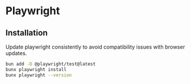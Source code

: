 # Playwright

## Installation

Update playwright consistently to avoid compatibility issues with browser updates.

```bash
bun add -D @playwright/test@latest
bunx playwright install
bunx playwright --version
```
